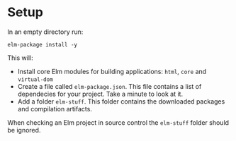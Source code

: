 # Setup

In an empty directory run:

```
elm-package install -y
```

This will:

- Install core Elm modules for building applications: `html`, `core` and `virtual-dom`
- Create a file called `elm-package.json`. This file contains a list of dependecies for your project. Take a minute to look at it.
- Add a folder `elm-stuff`. This folder contains the downloaded packages and compilation artifacts.

When checking an Elm project in source control the `elm-stuff` folder should be ignored.